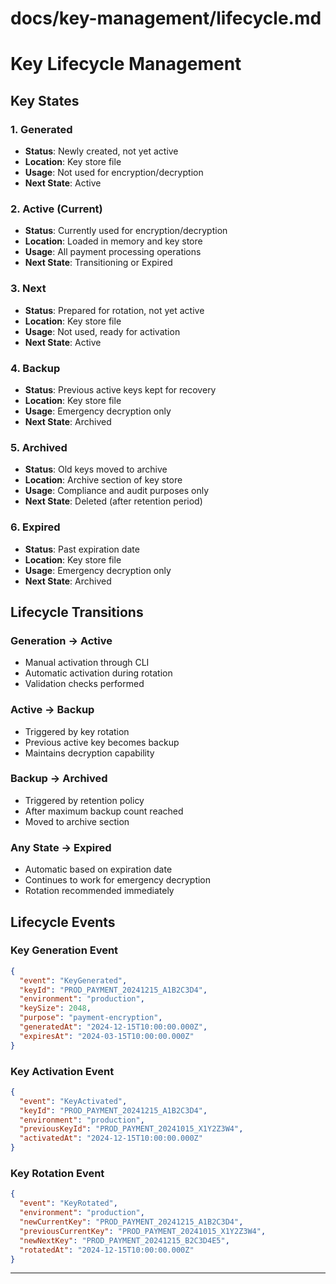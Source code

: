 # docs/key-management/lifecycle.md
# Key Lifecycle Management

## Key States

### 1. Generated
- **Status**: Newly created, not yet active
- **Location**: Key store file
- **Usage**: Not used for encryption/decryption
- **Next State**: Active

### 2. Active (Current)
- **Status**: Currently used for encryption/decryption
- **Location**: Loaded in memory and key store
- **Usage**: All payment processing operations
- **Next State**: Transitioning or Expired

### 3. Next
- **Status**: Prepared for rotation, not yet active
- **Location**: Key store file
- **Usage**: Not used, ready for activation
- **Next State**: Active

### 4. Backup
- **Status**: Previous active keys kept for recovery
- **Location**: Key store file
- **Usage**: Emergency decryption only
- **Next State**: Archived

### 5. Archived
- **Status**: Old keys moved to archive
- **Location**: Archive section of key store
- **Usage**: Compliance and audit purposes only
- **Next State**: Deleted (after retention period)

### 6. Expired
- **Status**: Past expiration date
- **Location**: Key store file
- **Usage**: Emergency decryption only
- **Next State**: Archived

## Lifecycle Transitions

### Generation → Active
- Manual activation through CLI
- Automatic activation during rotation
- Validation checks performed

### Active → Backup
- Triggered by key rotation
- Previous active key becomes backup
- Maintains decryption capability

### Backup → Archived
- Triggered by retention policy
- After maximum backup count reached
- Moved to archive section

### Any State → Expired
- Automatic based on expiration date
- Continues to work for emergency decryption
- Rotation recommended immediately

## Lifecycle Events

### Key Generation Event
```json
{
  "event": "KeyGenerated",
  "keyId": "PROD_PAYMENT_20241215_A1B2C3D4",
  "environment": "production",
  "keySize": 2048,
  "purpose": "payment-encryption",
  "generatedAt": "2024-12-15T10:00:00.000Z",
  "expiresAt": "2024-03-15T10:00:00.000Z"
}
```

### Key Activation Event
```json
{
  "event": "KeyActivated",
  "keyId": "PROD_PAYMENT_20241215_A1B2C3D4",
  "environment": "production",
  "previousKeyId": "PROD_PAYMENT_20241015_X1Y2Z3W4",
  "activatedAt": "2024-12-15T10:00:00.000Z"
}
```

### Key Rotation Event
```json
{
  "event": "KeyRotated",
  "environment": "production",
  "newCurrentKey": "PROD_PAYMENT_20241215_A1B2C3D4",
  "previousCurrentKey": "PROD_PAYMENT_20241015_X1Y2Z3W4",
  "newNextKey": "PROD_PAYMENT_20241215_B2C3D4E5",
  "rotatedAt": "2024-12-15T10:00:00.000Z"
}
```

---